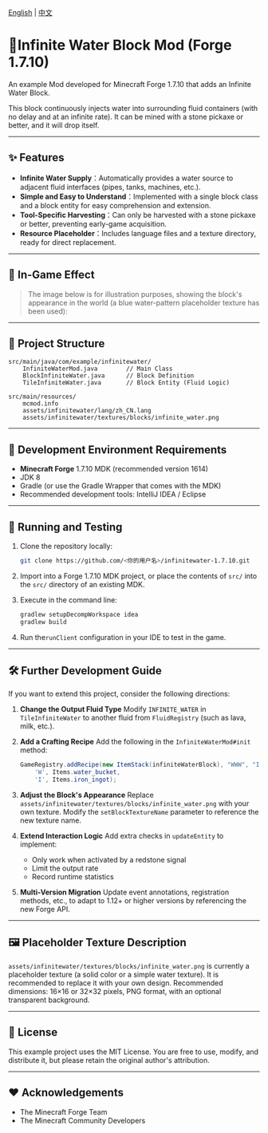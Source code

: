 [English](READMEen.md) | [中文](README.md)

# 🌊Infinite Water Block Mod (Forge 1.7.10)

An example Mod developed for Minecraft Forge 1.7.10 that adds an Infinite Water Block.

This block continuously injects water into surrounding fluid containers (with no delay and at an infinite rate). It can be mined with a stone pickaxe or better, and it will drop itself.

-----

## ✨ Features

- **Infinite Water Supply**：Automatically provides a water source to adjacent fluid interfaces (pipes, tanks, machines, etc.).
- **Simple and Easy to Understand**：Implemented with a single block class and a block entity for easy comprehension and extension.
- **Tool-Specific Harvesting**：Can only be harvested with a stone pickaxe or better, preventing early-game acquisition.
- **Resource Placeholder**：Includes language files and a texture directory, ready for direct replacement.

-----

## 📸 In-Game Effect

> The image below is for illustration purposes, showing the block's appearance in the world (a blue water-pattern placeholder texture has been used):

-----

## 📂 Project Structure

```
src/main/java/com/example/infinitewater/
    InfiniteWaterMod.java        // Main Class
    BlockInfiniteWater.java      // Block Definition
    TileInfiniteWater.java       // Block Entity (Fluid Logic)

src/main/resources/
    mcmod.info
    assets/infinitewater/lang/zh_CN.lang
    assets/infinitewater/textures/blocks/infinite_water.png
```

-----

## 🔧 Development Environment Requirements

- **Minecraft Forge** 1.7.10 MDK (recommended version 1614)
- JDK 8
- Gradle (or use the Gradle Wrapper that comes with the MDK)
- Recommended development tools: IntelliJ IDEA / Eclipse

-----

## 🚀 Running and Testing

1.  Clone the repository locally:

    ```bash
    git clone https://github.com/<你的用户名>/infinitewater-1.7.10.git
    ```

2.  Import into a Forge 1.7.10 MDK project, or place the contents of `src/` into the `src/` directory of an existing MDK.

3.  Execute in the command line:

    ```bash
    gradlew setupDecompWorkspace idea
    gradlew build
    ```

4.  Run the`runClient` configuration in your IDE to test in the game.

-----

## 🛠 Further Development Guide

If you want to extend this project, consider the following directions:

1.  **Change the Output Fluid Type**
    Modify `INFINITE_WATER` in `TileInfiniteWater` to another fluid from `FluidRegistry` (such as lava, milk, etc.).

2.  **Add a Crafting Recipe**
    Add the following in the `InfiniteWaterMod#init` method:

    ```java
    GameRegistry.addRecipe(new ItemStack(infiniteWaterBlock), "WWW", "III", "III",
        'W', Items.water_bucket,
        'I', Items.iron_ingot);
    ```

3.  **Adjust the Block's Appearance**
    Replace `assets/infinitewater/textures/blocks/infinite_water.png` with your own texture.
    Modify the `setBlockTextureName` parameter to reference the new texture name.

4.  **Extend Interaction Logic**
    Add extra checks in `updateEntity` to implement:

    * Only work when activated by a redstone signal
    * Limit the output rate
    * Record runtime statistics

5.  **Multi-Version Migration**
    Update event annotations, registration methods, etc., to adapt to 1.12+ or higher versions by referencing the new Forge API.

-----

## 🖼 Placeholder Texture Description

`assets/infinitewater/textures/blocks/infinite_water.png` is currently a placeholder texture (a solid color or a simple water texture). It is recommended to replace it with your own design. Recommended dimensions: 16×16 or 32×32 pixels, PNG format, with an optional transparent background.

-----

## 📜 License

This example project uses the MIT License. You are free to use, modify, and distribute it, but please retain the original author's attribution.

-----

## ❤️ Acknowledgements

* The Minecraft Forge Team
* The Minecraft Community Developers
